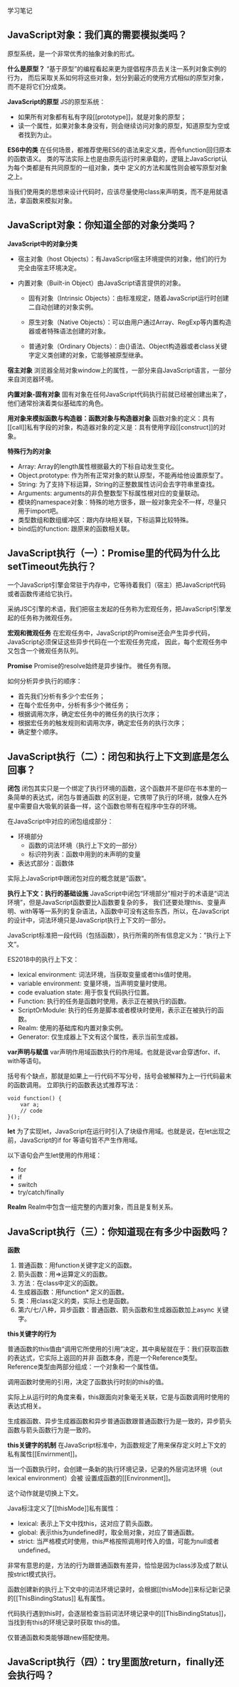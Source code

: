 学习笔记

## JavaScript对象：我们真的需要模拟类吗？
原型系统，是一个非常优秀的抽象对象的形式。

**什么是原型？**
“基于原型”的编程看起来更为提倡程序员去关注一系列对象实例的行为，
而后采取关系如何将这些对象，划分到最近的使用方式相似的原型对象，而不是将它们分成类。

**JavaScript的原型**
JS的原型系统：
* 如果所有对象都有私有字段[[prototype]]，就是对象的原型；
* 读一个属性，如果对象本身没有，则会继续访问对象的原型，知道原型为空或者找到为止。

**ES6中的类**
在任何场景，都推荐使用ES6的语法来定义类，而令function回归原本的函数语义。
类的写法实际上也是由原先运行时来承载的，逻辑上JavaScript认为每个类都是有共同原型的一组对象，类中
定义的方法和属性则会被写原型对象之上。

当我们使用类的思想来设计代码时，应该尽量使用class来声明类，而不是用就语法，拿函数来模拟对象。

## JavaScript对象：你知道全部的对象分类吗？

**JavaScript中的对象分类**
* 宿主对象（host Objects）：有JavaScript宿主环境提供的对象，他们的行为完全由宿主环境决定。
* 内置对象（Built-in Object）由JavaScript语言提供的对象。

   * 固有对象（Intrinsic Objects）：由标准规定，随着JavaScript运行时创建二自动创建的对象实例。

   * 原生对象（Native Objects）：可以由用户通过Array、RegExp等内置构造器或者特殊语法创建的对象。

   * 普通对象（Ordinary Objects）：由{}语法、Object构造器或者class关键字定义类创建的对象，它能够被原型继承。

**宿主对象**
浏览器全局对象window上的属性，一部分来自JavaScript语言，一部分来自浏览器环境。

**内置对象-固有对象**
固有对象在任何JavaScript代码执行前就已经被创建出来了，他们通常扮演着类似基础库的角色。

**用对象来模拟函数与构造器：函数对象与构造器对象**
函数对象的定义：具有[[call]]私有字段的对象，构造器对象的定义是：具有使用字段[[construct]]的对象。

**特殊行为的对象**

* Array: Array的length属性根据最大的下标自动发生变化。
* Object.prototype: 作为所有正常对象的默认原型，不能再给他设置原型了。
* String: 为了支持下标运算，String的正整数属性访问会去字符串里查找。
* Arguments: arguments的非负整数型下标属性根对应的变量联动。
* 模块的namespace对象：特殊的地方很多，跟一般对象完全不一样，尽量只用于import吧。
* 类型数组和数组缓冲区：跟内存块相关联，下标运算比较特殊。
* bind后的function: 跟原来的函数相关联。

## JavaScript执行（一）：Promise里的代码为什么比setTimeout先执行？
一个JavaScript引擎会常驻于内存中，它等待着我们（宿主）把JavaScript代码或者函数传递给它执行。

采纳JSC引擎的术语，我们把宿主发起的任务称为宏观任务，把JavaScript引擎发起的任务称为微观任务。

**宏观和微观任务**
在宏观任务中，JavaScript的Promise还会产生异步代码，JavaScript必须保证这些异步代码在一个宏观任务完成，
因此，每个宏观任务中又包含一个微观任务队列。

**Promise**
Promise的resolve始终是异步操作。
微任务有限。

如何分析异步执行的顺序：
* 首先我们分析有多少个宏任务；
* 在每个宏任务中，分析有多少个微任务；
* 根据调用次序，确定宏任务中的微任务的执行次序；
* 根据宏任务的触发规则和调用次序，确定宏任务的执行次序；
* 确定整个顺序。

## JavaScript执行（二）：闭包和执行上下文到底是怎么回事？

**闭包**
闭包其实只是一个绑定了执行环境的函数，这个函数并不是印在书本里的一条简单的表达式，闭包与普通函数
的区别是，它携带了执行的环境，就像人在外星中需要自大吸氧的装备一样，这个函数也带有在程序中生存的环境。

在JavaScript中对应的闭包组成部分：
* 环境部分
   * 函数的词法环境（执行上下文的一部分）
   * 标识符列表：函数中用到的未声明的变量
* 表达式部分：函数体

实际上JavaScript中跟闭包对应的概念就是”函数“。

**执行上下文：执行的基础设施**
JavaScript中闭包“环境部分”相对于的术语是“词法环境”，但是JavaScript函数要比λ函数要复杂的多，
我们还要处理this、变量声明、with等等一系列的复杂语法，λ函数中可没有这些东西，所以，在JavaScript
的设计中，词法环境只是JavaScript执行上下文的一部分。

JavaScript标准把一段代码（包括函数），执行所需的所有信息定义为：”执行上下文“。

ES2018中的执行上下文：
* lexical environment: 词法环境，当获取变量或者this值时使用。
* variable environment: 变量环境，当声明变量时使用。
* code evaluation state: 用于恢复代码执行位置。
* Function: 执行的任务是函数时使用，表示正在被执行的函数。
* ScriptOrModule: 执行的任务是脚本或者模块时使用，表示正在被执行的函数。
* Realm: 使用的基础库和内置对象实例。
* Generator: 仅生成器上下文有这个属性，表示当前生成器。

**var声明与赋值**
var声明作用域函数执行的作用域。也就是说var会穿透for、if、with等语句。

括号有个缺点，那就是如果上一行代码不写分号，括号会被解释为上一行代码最末的函数调用。
立即执行的函数表达式推荐写法：
```
void function() {
    var a;
    // code
}();
```

**let**
为了实现let，JavaScript在运行时引入了块级作用域。也就是说，在let出现之前，JavaScript的if for
等语句皆不产生作用域。

以下语句会产生let使用的作用域：
* for
* if 
* switch
* try/catch/finally

**Realm**
Realm中包含一组完整的内置对象，而且是复制关系。

## JavaScript执行（三）：你知道现在有多少中函数吗？
**函数**

1. 普通函数：用function关键字定义的函数。
2. 箭头函数：用=>运算定义的函数。
3. 方法：在class中定义的函数。
4. 生成器函数：用function* 定义的函数。
5. 类：用class定义的类，实际上也是函数。
6. 第六/七/八种，异步函数：普通函数、箭头函数和生成器函数加上async 关键字。

**this关键字的行为**

普通函数的this值由“调用它所使用的引用”决定，其中奥秘就在于：我们获取函数的表达式，它实际上返回的并非
函数本身，而是一个Reference类型。
Reference类型由两部分组成：一个对象和一个属性值。

调用函数时使用的引用，决定了函数执行时刻的this的值。

实际上从运行时的角度来看，this跟面向对象毫无关联，它是与函数调用时使用的表达式相关。

生成器函数、异步生成器函数和异步普通函数跟普通函数行为是一致的，异步箭头函数与箭头函数行为是一致的。

**this关键字的机制**
在JavaScript标准中，为函数规定了用来保存定义时上下文的私有属性[[Envirnment]]。

当一个函数执行时，会创建一条新的执行环境记录，记录的外层词法环境（out lexical environment）会被
设置成函数的[[Environment]]。

这个动作就是切换上下文。

Java标注定义了[[thisMode]]私有属性：
* lexical: 表示上下文中找this，这对应了箭头函数。
* global: 表示this为undefined时，取全局对象，对应了普通函数。
* strict: 当严格模式时使用，this严格按照调用时传入的值，可能为null或者undefined。

非常有意思的是，方法的行为跟普通函数有差异，恰恰是因为class涉及成了默认按strict模式执行。

函数创建新的执行上下文中的词法环境记录时，会根据[[thisMode]]来标记新记录的[[ThisBindingStatus]]
私有属性。

代码执行遇到this时，会逐层检查当前词法环境记录中的[[ThisBindingStatus]]，当找到有this的环境记录时获取
this的值。

仅普通函数和类能够跟new搭配使用。

## JavaScript执行（四）：try里面放return，finally还会执行吗？











